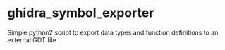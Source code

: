# ghidra_symbol_exporter
Simple python2 script to export data types and function definitions to an external GDT file
